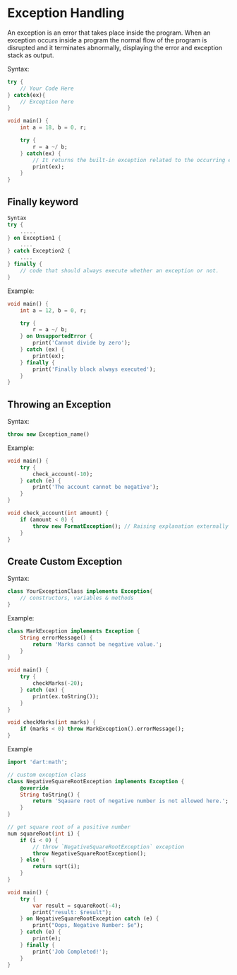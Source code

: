 # Exception Handling

An exception is an error that takes place inside the program. When an exception occurs inside a program the normal flow of the program is disrupted and it terminates abnormally, displaying the error and exception stack as output.

Syntax:

```dart
try {
    // Your Code Here
} catch(ex){
    // Exception here
}
```

```dart
void main() {   
    int a = 18, b = 0, r;    

    try {    
        r = a ~/ b;   
    } catch(ex) {
        // It returns the built-in exception related to the occurring exception
        print(ex);   
    }   
}  
```

## Finally keyword

```dart
Syntax
try {
    .....
} on Exception1 {
    ....
} catch Exception2 {
    ....
} finally {
    // code that should always execute whether an exception or not.
}
```

Example:

```dart
void main() {
    int a = 12, b = 0, r;

    try {
        r = a ~/ b;
    } on UnsupportedError {
        print('Cannot divide by zero');
    } catch (ex) {
        print(ex);
    } finally {
        print('Finally block always executed');
    }
}
```

## Throwing an Exception

Syntax:

```dart
throw new Exception_name()
```

Example:

```dart
void main() {
    try {
        check_account(-10);
    } catch (e) {
        print('The account cannot be negative');
    }
}

void check_account(int amount) {
    if (amount < 0) {
        throw new FormatException(); // Raising explanation externally
    }
}
```

## Create Custom Exception

Syntax:

```dart
class YourExceptionClass implements Exception{
    // constructors, variables & methods
}
```

Example:

```dart
class MarkException implements Exception {
    String errorMessage() {
        return 'Marks cannot be negative value.';
    }
}

void main() {
    try {
        checkMarks(-20);
    } catch (ex) {
        print(ex.toString());
    }
}

void checkMarks(int marks) {
    if (marks < 0) throw MarkException().errorMessage();
}
```

Example

```dart
import 'dart:math';

// custom exception class
class NegativeSquareRootException implements Exception {
    @override
    String toString() {
        return 'Sqauare root of negative number is not allowed here.';
    }
}

// get square root of a positive number
num squareRoot(int i) {
    if (i < 0) {
        // throw `NegativeSquareRootException` exception
        throw NegativeSquareRootException();
    } else {
        return sqrt(i);
    }
}

void main() {
    try {
        var result = squareRoot(-4);
        print("result: $result");
    } on NegativeSquareRootException catch (e) {
        print("Oops, Negative Number: $e");
    } catch (e) {
        print(e);
    } finally {
        print('Job Completed!');
    }
}
```

